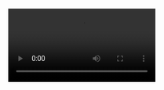 ![uh, v i d e o ](https://raw.githubusercontent.com/miqumi/legendary-broccoli/main/sake/video/sake.mp4)
